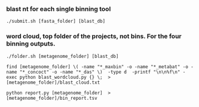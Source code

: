 ### blast nt for each single binning tool
```
./submit.sh [fasta_folder] [blast_db]
```


### word cloud, top folder of the projects, not bins. For the four binning outputs.

```
./folder.sh [metagenome_folder] [blast_db]
```

```
find [metagenome_folder] \( -name "*_maxbin" -o -name "*_metabat" -o -name "*_concoct" -o -name "*_das" \)  -type d  -printf "\n\n%f\n" -exec python blast_wordcloud.py {} \;  > [metagenome_folder]/blast_cloud.txt
```

```
python report.py [metagenome_folder]  >  [metagenome_folder]/bin_report.tsv
```
